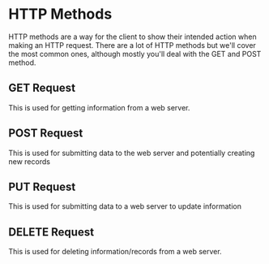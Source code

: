 # HTTP Methods

HTTP methods are a way for the client to show their intended action when making an HTTP request. There are a lot of HTTP methods but we'll cover the most common ones, although mostly you'll deal with the GET and POST method.

## GET Request

This is used for getting information from a web server.

## POST Request

This is used for submitting data to the web server and potentially creating new records

## PUT Request

This is used for submitting data to a web server to update information

## DELETE Request

This is used for deleting information/records from a web server.